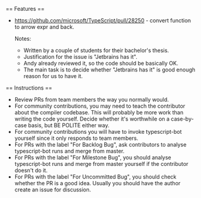 == Features ==

* https://github.com/microsoft/TypeScript/pull/28250 - convert function to arrow expr and back.

  Notes:
  - Written by a couple of students for their bachelor's thesis.
  - Justification for the issue is "Jetbrains has it".
  - Andy already reviewed it, so the code should be basically OK.
  - The main task is to decide whether "Jetbrains has it" is good enough reason for us to have it.

== Instructions ==

* Review PRs from team members the way you normally would.
* For community contributions, you may need to teach the contributor about the compiler codebase. This will probably be more work than writing the code yourself. Decide whether it's worthwhile on a case-by-case basis, but BE POLITE either way.
* For community contributions you will have to invoke typescript-bot yourself since it only responds to team members.
* For PRs with the label "For Backlog Bug", ask contributors to analyse typescript-bot runs and merge from master.
* For PRs with the label "For Milestone Bug", you should analyse typescript-bot runs and merge from master yourself if the contributor doesn't do it.
* For PRs with the label "For Uncommitted Bug", you should check whether the PR is a good idea. Usually you should have the author create an issue for discussion.
